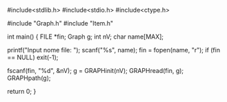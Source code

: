 #include<stdlib.h>
#include<stdio.h>
#include<ctype.h>

#include "Graph.h"
#include "Item.h"


int main() {
  FILE *fin;
  Graph g;
  int nV;
  char name[MAX];

  printf("Input nome file: ");
  scanf("%s", name);
  fin = fopen(name, "r");
  if (fin == NULL)
    exit(-1);

  fscanf(fin, "%d", &nV);
  g = GRAPHinit(nV);
  GRAPHread(fin, g);
  GRAPHpath(g);

  return 0;
}
